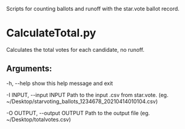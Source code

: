 Scripts for counting ballots and runoff with the star.vote ballot record. 

# CalculateTotal.py
Calculates the total votes for each candidate, no runoff.

## Arguments:
  -h, --help
    show this help message and exit

  -I INPUT, --input INPUT
    Path to the input .csv from star.vote. (eg. ~/Desktop/starvoting_ballots_1234678_20210414010104.csv)


  -O OUTPUT, --output OUTPUT
    Path to the output file (eg. ~/Desktop/totalvotes.csv)